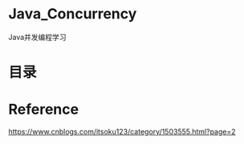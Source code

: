 # Java_Concurrency
Java并发编程学习

# 目录

# Reference
https://www.cnblogs.com/itsoku123/category/1503555.html?page=2